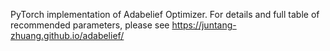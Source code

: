 PyTorch implementation of Adabelief Optimizer. For details and full table of recommended parameters, please see https://juntang-zhuang.github.io/adabelief/